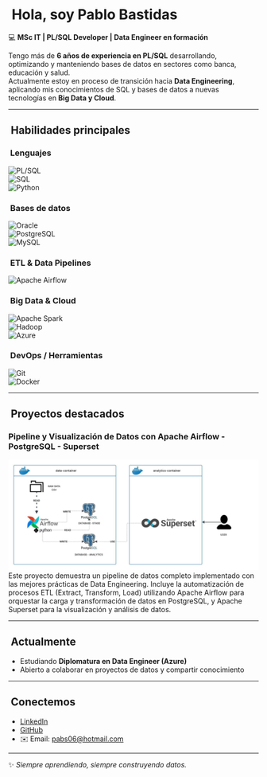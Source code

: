 # ​ Hola, soy Pablo Bastidas  

💻 **MSc IT | PL/SQL Developer | Data Engineer en formación**  

Tengo más de **6 años de experiencia en PL/SQL** desarrollando, optimizando y manteniendo bases de datos en sectores como banca, educación y salud.  
Actualmente estoy en proceso de transición hacia **Data Engineering**, aplicando mis conocimientos de SQL y bases de datos a nuevas tecnologías en **Big Data y Cloud**.  

---

## ​ Habilidades principales  

### ​ Lenguajes  
![PL/SQL](https://img.shields.io/badge/PL%2FSQL-F80000?style=for-the-badge&logo=oracle&logoColor=white)  
![SQL](https://img.shields.io/badge/SQL-003B57?style=for-the-badge&logo=databricks&logoColor=white)  
![Python](https://img.shields.io/badge/Python-3776AB?style=for-the-badge&logo=python&logoColor=white)  

### ​ Bases de datos  
![Oracle](https://img.shields.io/badge/Oracle-F80000?style=for-the-badge&logo=oracle&logoColor=white)  
![PostgreSQL](https://img.shields.io/badge/PostgreSQL-336791?style=for-the-badge&logo=postgresql&logoColor=white)  
![MySQL](https://img.shields.io/badge/MySQL-4479A1?style=for-the-badge&logo=mysql&logoColor=white)  

### ​ ETL & Data Pipelines  
![Apache Airflow](https://img.shields.io/badge/Apache%20Airflow-017CEE?style=for-the-badge&logo=apacheairflow&logoColor=white) 

### ​ Big Data & Cloud  
![Apache Spark](https://img.shields.io/badge/Apache%20Spark-E25A1C?style=for-the-badge&logo=apachespark&logoColor=white)  
![Hadoop](https://img.shields.io/badge/Hadoop-66CCFF?style=for-the-badge&logo=apache&logoColor=black)  
![Azure](https://img.shields.io/badge/Azure-0078D4?style=for-the-badge&logo=microsoftazure&logoColor=white)  

### ​ DevOps / Herramientas  
![Git](https://img.shields.io/badge/Git-F05032?style=for-the-badge&logo=git&logoColor=white)  
![Docker](https://img.shields.io/badge/Docker-2496ED?style=for-the-badge&logo=docker&logoColor=white)  

---

## ​ Proyectos destacados  

### ​ Pipeline y Visualización de Datos con Apache Airflow - PostgreSQL - Superset  
[![Proyecto 1](https://raw.githubusercontent.com/pvbastidas/AIRFLOW-ETL-SUPERSET/master/Blank%20diagram.jpeg)](https://github.com/pvbastidas/AIRFLOW-ETL-SUPERSET)  
Este proyecto demuestra un pipeline de datos completo implementado con las mejores prácticas de Data Engineering. Incluye la automatización de procesos ETL (Extract, Transform, Load) utilizando Apache Airflow para orquestar la carga y transformación de datos en PostgreSQL, y Apache Superset para la visualización y análisis de datos.  

---

## ​ Actualmente  
- Estudiando **Diplomatura en Data Engineer (Azure)**  
- Abierto a colaborar en proyectos de datos y compartir conocimiento  

---

## ​ Conectemos  
- [LinkedIn](https://www.linkedin.com/in/pablo-bastidas-309575110/)  
- [GitHub](https://github.com/pvbastidas)  
- ✉️ Email: pabs06@hotmail.com  

---  
✨ *Siempre aprendiendo, siempre construyendo datos.*
